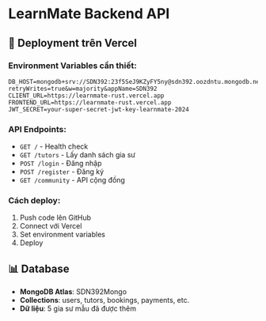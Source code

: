 # LearnMate Backend API

## 🚀 Deployment trên Vercel

### Environment Variables cần thiết:

```env
DB_HOST=mongodb+srv://SDN392:23f5SeJ9KZyFY5ny@sdn392.oozdntu.mongodb.net/SDN392Mongo?retryWrites=true&w=majority&appName=SDN392
CLIENT_URL=https://learnmate-rust.vercel.app
FRONTEND_URL=https://learnmate-rust.vercel.app
JWT_SECRET=your-super-secret-jwt-key-learnmate-2024
```

### API Endpoints:

- `GET /` - Health check
- `GET /tutors` - Lấy danh sách gia sư
- `POST /login` - Đăng nhập
- `POST /register` - Đăng ký
- `GET /community` - API cộng đồng

### Cách deploy:

1. Push code lên GitHub
2. Connect với Vercel
3. Set environment variables
4. Deploy

## 📊 Database

- **MongoDB Atlas**: SDN392Mongo
- **Collections**: users, tutors, bookings, payments, etc.
- **Dữ liệu**: 5 gia sư mẫu đã được thêm

